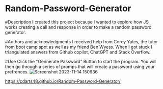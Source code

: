 # Random-Password-Generator 

#Description
I created this project because I wanted to explore how JS works creating a call and response in order to make a random password generator. 

#Authors and acknowledgments 
I received help from Corey Yates, the tutor from boot camp spot as well as my friend Ben Wyess. When I got stuck I triangulated answers from Github copilot, ChatGPT and Stack Overflow.

#Use 
Click the "Gennerate Password" Button to start the program. You will then go through a series of promps that will create a password using your prefrences. 
![Screenshot 2023-11-14 150636](https://github.com/CDarts48/Random-Password-Generator/assets/137344214/c8e22deb-b577-4e9c-b985-9f352dfc673f)

https://cdarts48.github.io/Random-Password-Generator/

